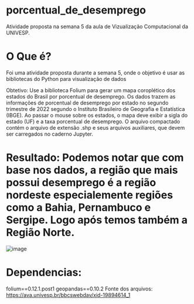 # porcentual_de_desemprego
Atividade proposta na semana 5 da aula de Vizualização Computacional da UNIVESP.


# O Que é? 

Foi uma atividade proposta durante a semana 5, onde o objetivo é usar as bibliotecas do Python para visualização de dados

Obtetivo: Use a biblioteca Folium para gerar um mapa coroplético dos estados do Brasil por porcentual de desemprego. Os dados trazem as informações de porcentual de desemprego por estado no segundo trimestre de 2022 segundo o Instituto Brasileiro de Geografia e Estatística (IBGE). Ao passar o mouse sobre os estados, o mapa deve exibir a sigla do estado (UF) e a taxa porcentual de desemprego.
O arquivo compactado contém o arquivo de extensão .shp e seus arquivos auxiliares, que devem ser carregados no caderno Jupyter.

# Resultado: Podemos notar que com base nos dados, a região que mais possui desemprego é a região nordeste especialemente regiões como a Bahia, Pernambuco e Sergipe. Logo após temos também a Região Norte.
![image](https://github.com/user-attachments/assets/02ffdc01-1cd0-4a78-875f-9fe6a357b281)


# Dependencias:

folium==0.12.1.post1
geopandas==0.10.2
Fonte dos arquivos: https://ava.univesp.br/bbcswebdav/xid-19894614_1

